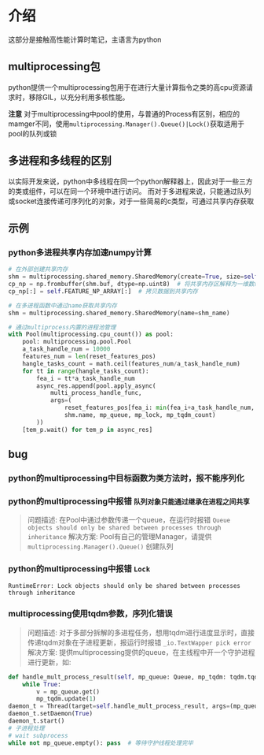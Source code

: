 # 介绍
这部分是接触高性能计算时笔记，主语言为python

## multiprocessing包
python提供一个multiprocessing包用于在进行大量计算指令之类的高cpu资源请求时，移除GIL，以充分利用多核性能。

**注意** 对于multiprocessing中pool的使用，与普通的Process有区别，相应的mamger不同，使用`multiprocessing.Manager().Queue()|Lock()`获取适用于pool的队列或锁

## 多进程和多线程的区别
以实际开发来说，python中多线程在同一个python解释器上，因此对于一些三方的类或组件，可以在同一个环境中进行访问。
而对于多进程来说，只能通过队列或socket连接传递可序列化的对象，对于一些简易的c类型，可通过共享内存获取

## 示例

### python多进程共享内存加速numpy计算

```python
# 在外部创建共享内存
shm = multiprocessing.shared_memory.SharedMemory(create=True, size=self.FEATURE_NP_ARRAY.nbytes)
cp_np = np.frombuffer(shm.buf, dtype=np.uint8)  # 将共享内存区解释为一维数组（非拷贝）
cp_np[:] = self.FEATURE_NP_ARRAY[:]  # 拷贝数据到共享内存

# 在多进程函数中通过name获取共享内存
shm = multiprocessing.shared_memory.SharedMemory(name=shm_name)

# 通过multiprocess内置的进程池管理
with Pool(multiprocessing.cpu_count()) as pool:
    pool: multiprocessing.pool.Pool
    a_task_handle_num = 10000
    features_num = len(reset_features_pos)
    hangle_tasks_count = math.ceil(features_num/a_task_handle_num)
    for tt in range(hangle_tasks_count):
        fea_i = tt*a_task_handle_num
        async_res.append(pool.apply_async(
            multi_process_handle_func, 
            args=(
                reset_features_pos[fea_i: min(fea_i+a_task_handle_num, features_num)], 
                shm.name, mp_queue, mp_lock, mp_tqdm_count)
        ))
    [tem_p.wait() for tem_p in async_res]
```

## bug

### python的multiprocessing中目标函数为类方法时，报不能序列化
<!-- TODO -->

### python的multiprocessing中报错 `队列对象只能通过继承在进程之间共享`

> 问题描述: 在Pool中通过参数传递一个queue，在运行时报错 `Queue objects should only be shared between processes through inheritance`
> 解决方案: Pool有自己的管理Manager，请提供 `multiprocessing.Manager().Queue()` 创建队列

### python的multiprocessing中报错 `Lock`
<!-- TODO -->
`RuntimeError: Lock objects should only be shared between processes through inheritance`

### multiprocessing使用tqdm参数，序列化错误

> 问题描述: 对于多部分拆解的多进程任务，想用tqdm进行进度显示时，直接传递tqdm对象在子进程更新，报运行时报错 `_io.TextWapper pick error`
> 解决方案: 提供multiprocessing提供的queue，在主线程中开一个守护进程进行更新，如:
```python
def handle_mult_process_result(self, mp_queue: Queue, mp_tqdm: tqdm.tqdm):
    while True:
        v = mp_queue.get()
        mp_tqdm.update(1)
daemon_t = Thread(target=self.handle_mult_process_result, args=(mp_queue, mp_tqdm))
daemon_t.setDaemon(True)
daemon_t.start()
# 子进程处理
# wait subprocess
while not mp_queue.empty(): pass  # 等待守护线程处理完毕
```

